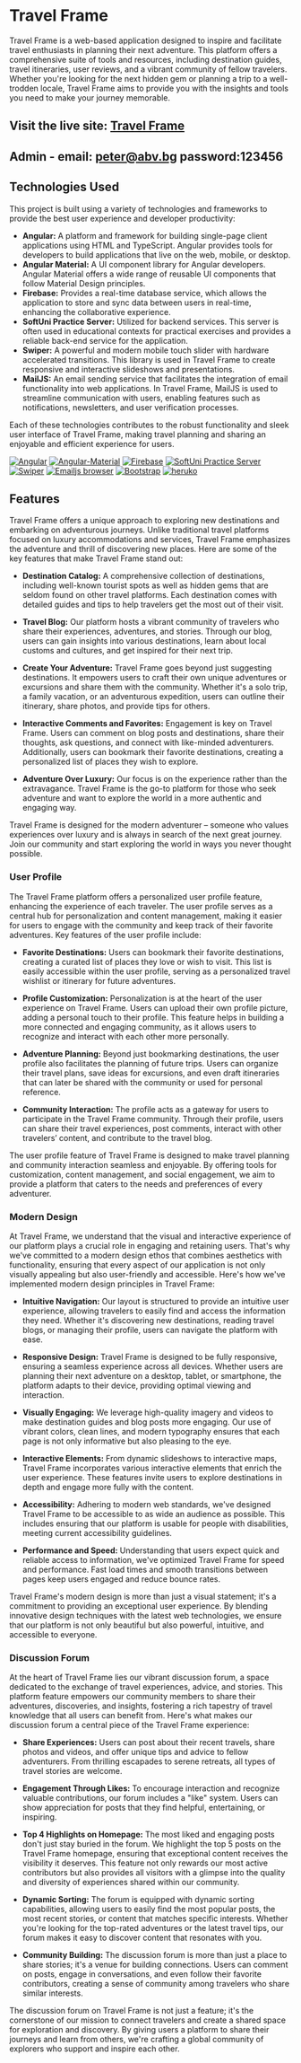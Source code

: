 # Travel Frame

Travel Frame is a web-based application designed to inspire and facilitate travel enthusiasts in planning their next adventure. This platform offers a comprehensive suite of tools and resources, including destination guides, travel itineraries, user reviews, and a vibrant community of fellow travelers. Whether you're looking for the next hidden gem or planning a trip to a well-trodden locale, Travel Frame aims to provide you with the insights and tools you need to make your journey memorable.
## Visit the live site: [Travel Frame]()
## Admin - email: peter@abv.bg password:123456
## Technologies Used

This project is built using a variety of technologies and frameworks to provide the best user experience and developer productivity:

- **Angular:** A platform and framework for building single-page client applications using HTML and TypeScript. Angular provides tools for developers to build applications that live on the web, mobile, or desktop.
- **Angular Material:** A UI component library for Angular developers. Angular Material offers a wide range of reusable UI components that follow Material Design principles.
- **Firebase:** Provides a real-time database service, which allows the application to store and sync data between users in real-time, enhancing the collaborative experience.
- **SoftUni Practice Server:** Utilized for backend services. This server is often used in educational contexts for practical exercises and provides a reliable back-end service for the application.
- **Swiper:** A powerful and modern mobile touch slider with hardware accelerated transitions. This library is used in Travel Frame to create responsive and interactive slideshows and presentations.
- **MailJS:** An email sending service that facilitates the integration of email functionality into web applications. In Travel Frame, MailJS is used to streamline communication with users, enabling features such as notifications, newsletters, and user verification processes.

Each of these technologies contributes to the robust functionality and sleek user interface of Travel Frame, making travel planning and sharing an enjoyable and efficient experience for users.

[![Angular](https://img.shields.io/badge/Angular-✓-blue)]() [![Angular-Material](https://img.shields.io/badge/Angular--Material-✓-important)]() [![Firebase](https://img.shields.io/badge/Firebase-✓-yellowgreen)]() [![SoftUni Practice Server](https://img.shields.io/badge/SoftUni_Practice_Server-✓-orange)]() [![Swiper](https://img.shields.io/badge/Swiper-✓-brightgreen)]() [![Emailjs browser](https://img.shields.io/badge/Еmailjs--Browser-✓-ff69b4)]() [![Bootstrap](https://img.shields.io/badge/Bootstrap-✓-red)]() [![heruko](https://img.shields.io/badge/Heruko-✓-9cf)]()

## Features

Travel Frame offers a unique approach to exploring new destinations and embarking on adventurous journeys. Unlike traditional travel platforms focused on luxury accommodations and services, Travel Frame emphasizes the adventure and thrill of discovering new places. Here are some of the key features that make Travel Frame stand out:

- **Destination Catalog:** A comprehensive collection of destinations, including well-known tourist spots as well as hidden gems that are seldom found on other travel platforms. Each destination comes with detailed guides and tips to help travelers get the most out of their visit.

- **Travel Blog:** Our platform hosts a vibrant community of travelers who share their experiences, adventures, and stories. Through our blog, users can gain insights into various destinations, learn about local customs and cultures, and get inspired for their next trip.

- **Create Your Adventure:** Travel Frame goes beyond just suggesting destinations. It empowers users to craft their own unique adventures or excursions and share them with the community. Whether it's a solo trip, a family vacation, or an adventurous expedition, users can outline their itinerary, share photos, and provide tips for others.

- **Interactive Comments and Favorites:** Engagement is key on Travel Frame. Users can comment on blog posts and destinations, share their thoughts, ask questions, and connect with like-minded adventurers. Additionally, users can bookmark their favorite destinations, creating a personalized list of places they wish to explore.

- **Adventure Over Luxury:** Our focus is on the experience rather than the extravagance. Travel Frame is the go-to platform for those who seek adventure and want to explore the world in a more authentic and engaging way.

Travel Frame is designed for the modern adventurer – someone who values experiences over luxury and is always in search of the next great journey. Join our community and start exploring the world in ways you never thought possible.

### User Profile

The Travel Frame platform offers a personalized user profile feature, enhancing the experience of each traveler. The user profile serves as a central hub for personalization and content management, making it easier for users to engage with the community and keep track of their favorite adventures. Key features of the user profile include:

- **Favorite Destinations:** Users can bookmark their favorite destinations, creating a curated list of places they love or wish to visit. This list is easily accessible within the user profile, serving as a personalized travel wishlist or itinerary for future adventures.

- **Profile Customization:** Personalization is at the heart of the user experience on Travel Frame. Users can upload their own profile picture, adding a personal touch to their profile. This feature helps in building a more connected and engaging community, as it allows users to recognize and interact with each other more personally.

- **Adventure Planning:** Beyond just bookmarking destinations, the user profile also facilitates the planning of future trips. Users can organize their travel plans, save ideas for excursions, and even draft itineraries that can later be shared with the community or used for personal reference.

- **Community Interaction:** The profile acts as a gateway for users to participate in the Travel Frame community. Through their profile, users can share their travel experiences, post comments, interact with other travelers’ content, and contribute to the travel blog.

The user profile feature of Travel Frame is designed to make travel planning and community interaction seamless and enjoyable. By offering tools for customization, content management, and social engagement, we aim to provide a platform that caters to the needs and preferences of every adventurer.

### Modern Design

At Travel Frame, we understand that the visual and interactive experience of our platform plays a crucial role in engaging and retaining users. That's why we've committed to a modern design ethos that combines aesthetics with functionality, ensuring that every aspect of our application is not only visually appealing but also user-friendly and accessible. Here's how we've implemented modern design principles in Travel Frame:

- **Intuitive Navigation:** Our layout is structured to provide an intuitive user experience, allowing travelers to easily find and access the information they need. Whether it's discovering new destinations, reading travel blogs, or managing their profile, users can navigate the platform with ease.

- **Responsive Design:** Travel Frame is designed to be fully responsive, ensuring a seamless experience across all devices. Whether users are planning their next adventure on a desktop, tablet, or smartphone, the platform adapts to their device, providing optimal viewing and interaction.

- **Visually Engaging:** We leverage high-quality imagery and videos to make destination guides and blog posts more engaging. Our use of vibrant colors, clean lines, and modern typography ensures that each page is not only informative but also pleasing to the eye.

- **Interactive Elements:** From dynamic slideshows to interactive maps, Travel Frame incorporates various interactive elements that enrich the user experience. These features invite users to explore destinations in depth and engage more fully with the content.

- **Accessibility:** Adhering to modern web standards, we've designed Travel Frame to be accessible to as wide an audience as possible. This includes ensuring that our platform is usable for people with disabilities, meeting current accessibility guidelines.

- **Performance and Speed:** Understanding that users expect quick and reliable access to information, we've optimized Travel Frame for speed and performance. Fast load times and smooth transitions between pages keep users engaged and reduce bounce rates.

Travel Frame's modern design is more than just a visual statement; it's a commitment to providing an exceptional user experience. By blending innovative design techniques with the latest web technologies, we ensure that our platform is not only beautiful but also powerful, intuitive, and accessible to everyone.

### Discussion Forum

At the heart of Travel Frame lies our vibrant discussion forum, a space dedicated to the exchange of travel experiences, advice, and stories. This platform feature empowers our community members to share their adventures, discoveries, and insights, fostering a rich tapestry of travel knowledge that all users can benefit from. Here's what makes our discussion forum a central piece of the Travel Frame experience:

- **Share Experiences:** Users can post about their recent travels, share photos and videos, and offer unique tips and advice to fellow adventurers. From thrilling escapades to serene retreats, all types of travel stories are welcome.

- **Engagement Through Likes:** To encourage interaction and recognize valuable contributions, our forum includes a "like" system. Users can show appreciation for posts that they find helpful, entertaining, or inspiring.

- **Top 4 Highlights on Homepage:** The most liked and engaging posts don't just stay buried in the forum. We highlight the top 5 posts on the Travel Frame homepage, ensuring that exceptional content receives the visibility it deserves. This feature not only rewards our most active contributors but also provides all visitors with a glimpse into the quality and diversity of experiences shared within our community.

- **Dynamic Sorting:** The forum is equipped with dynamic sorting capabilities, allowing users to easily find the most popular posts, the most recent stories, or content that matches specific interests. Whether you're looking for the top-rated adventures or the latest travel tips, our forum makes it easy to discover content that resonates with you.

- **Community Building:** The discussion forum is more than just a place to share stories; it's a venue for building connections. Users can comment on posts, engage in conversations, and even follow their favorite contributors, creating a sense of community among travelers who share similar interests.

The discussion forum on Travel Frame is not just a feature; it's the cornerstone of our mission to connect travelers and create a shared space for exploration and discovery. By giving users a platform to share their journeys and learn from others, we're crafting a global community of explorers who support and inspire each other.
